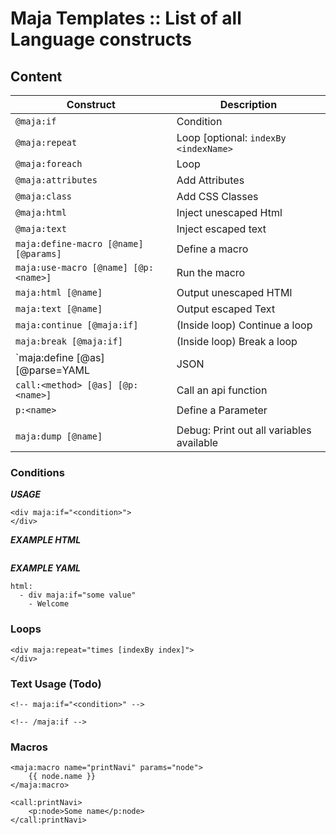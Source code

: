# Maja Templates :: List of all Language constructs

## Content

| Construct | Description |
|-----------|-------------|
| `@maja:if`                  | Condition   |
| `@maja:repeat`              | Loop [optional: `indexBy <indexName>` |
| `@maja:foreach`             | Loop    |
| `@maja:attributes`          | Add Attributes |
| `@maja:class`               | Add CSS Classes |
| `@maja:html`                | Inject unescaped Html |
| `@maja:text`                | Inject escaped text  |
| `maja:define-macro [@name] [@params]` | Define a macro |
| `maja:use-macro [@name] [@p:<name>]`  | Run the macro  |
| `maja:html [@name]`         | Output unescaped HTMl |
| `maja:text [@name]`         | Output escaped Text   |
| `maja:continue [@maja:if]`     | (Inside loop) Continue a loop  |
| `maja:break [@maja:if]`     | (Inside loop) Break a loop  |
| `maja:define [@as] [@parse=YAML|JSON|MD|TEXT]` | Define a variable in local scope | 
| `call:<method> [@as] [@p:<name>]` | Call an api function |
| `p:<name>`                  | Define a Parameter |
|                             |                    |
| `maja:dump [@name]`         | Debug: Print out all variables available |



### Conditions

___USAGE___

```
<div maja:if="<condition>">
</div>
```

___EXAMPLE HTML___

```

```

___EXAMPLE YAML___

```
html:
  - div maja:if="some value"
    - Welcome
```

### Loops

```
<div maja:repeat="times [indexBy index]">
</div>
```

### Text Usage (Todo)

```
<!-- maja:if="<condition>" -->

<!-- /maja:if -->
```

### Macros

```
<maja:macro name="printNavi" params="node">
    {{ node.name }}
</maja:macro>

<call:printNavi>
    <p:node>Some name</p:node>
</call:printNavi>
```